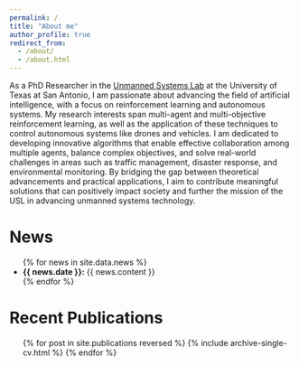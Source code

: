 ```yaml
---
permalink: /
title: "About me"
author_profile: true
redirect_from: 
  - /about/
  - /about.html
---
```


As a PhD Researcher in the [Unmanned Systems Lab](https://utsausl.wixsite.com/utsausl) at the University of Texas at San Antonio, I am passionate about advancing the field of artificial intelligence, with a focus on reinforcement learning and autonomous systems. My research interests span multi-agent and multi-objective reinforcement learning, as well as the application of these techniques to control autonomous systems like drones and vehicles. I am dedicated to developing innovative algorithms that enable effective collaboration among multiple agents, balance complex objectives, and solve real-world challenges in areas such as traffic management, disaster response, and environmental monitoring. By bridging the gap between theoretical advancements and practical applications, I aim to contribute meaningful solutions that can positively impact society and further the mission of the USL in advancing unmanned systems technology.

News
======
<ul>
{% for news in site.data.news %}
  <li><strong>{{ news.date }}:</strong> {{ news.content }}</li>
{% endfor %}
</ul>
<!-- ======
<ul>{% for post in site.news limit:3 %}
 {% include archive-single.html %}
{% endfor %}</ul> -->

Recent Publications
======
<ul>{% for post in site.publications reversed %}
  {% include archive-single-cv.html %}
{% endfor %}</ul>
